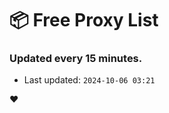 # :package: Free Proxy List
### Updated every 15 minutes.

- Last updated: `2024-10-06 03:21`

:heart:
